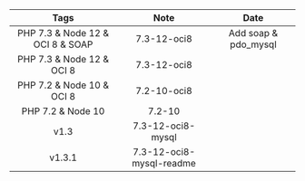 | Tags     | Note     |Date
| :----------: | :----------: | :----------: |
| PHP 7.3 & Node 12 & OCI  8 & SOAP | 7.3-12-oci8   |Add soap & pdo_mysql|Agu 6, 2020|
| PHP 7.3 & Node 12 & OCI  8 | 7.3-12-oci8   ||Jul 13, 2020|
| PHP 7.2 & Node 10 & OCI  8 | 7.2-10-oci8   ||Jul 10, 2020|
| PHP 7.2 & Node 10 | 7.2-10   ||Mar 20, 2020|
| v1.3 | 7.3-12-oci8-mysql   ||Aug 31, 2020|
| v1.3.1 | 7.3-12-oci8-mysql-readme   ||Aug 31, 2020|